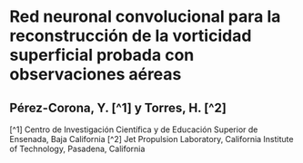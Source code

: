 # Red neuronal convolucional para la reconstrucción de la vorticidad superficial probada con observaciones aéreas
## Pérez-Corona, Y. [^1] y Torres, H. [^2] 

[^1] Centro de Investigación Científica y de Educación Superior de Ensenada, Baja California 
[^2] Jet Propulsion Laboratory, California Institute of Technology, Pasadena, California


